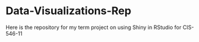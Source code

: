 # Data-Visualizations-Rep
Here is the repository for my term project on using Shiny in RStudio  for CIS-546-11
